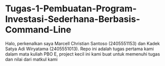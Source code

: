 # Tugas-1-Pembuatan-Program-Investasi-Sederhana-Berbasis-Command-Line
Halo, perkenalkan saya Marcell Christian Santoso (2405551153) dan Kadek Satya Adi Wiryatama (2405551013). Repo ini adalah tugas pertama kami dalam mata kuliah PBO E, project kecil ini kami buat untuk memenuhi tugas dan nilai dari matkul kami
